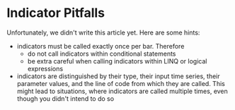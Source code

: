 # Indicator Pitfalls

Unfortunately, we didn't write this article yet. Here are some hints:

* indicators must be called exactly once per bar. Therefore
  * do not call indicators within conditional statements
  * be extra careful when calling indicators within LINQ or logical expressions
* indicators are distinguished by their type, their input time series, their parameter values, and the line of code from which they are called. This might lead to situations, where indicators are called multiple times, even though you didn't intend to do so

